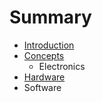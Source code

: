# Summary

* [Introduction](documentation/Introduction.md)
* [Concepts](documentation/ConceptsElectronics.md)
   * Electronics
* [Hardware](documentation/Hardware.md)
* Software

